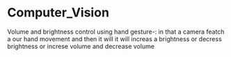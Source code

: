 # Computer_Vision
Volume and brightness control using hand gesture-:
     in that a camera featch a our hand movement and then it will it will increas a brightness or decress brightness or increse volume and decrease volume

